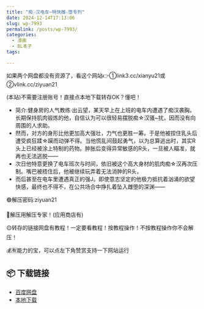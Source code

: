 ```yaml
---
title: "痴☆汉电车~特快雌☆堕专列"
date: 2024-12-14T17:13:06
slug: wp-7993
permalink: /posts/wp-7993/
categories:
  - 漫画
  - BL本子
tags:

---
```


如果两个网盘都没有资源了，看这个网站👉①link3.cc/xianyu21或②vlink.cc/ziyuan21

(本站)不需要注册账号！直接点本地下载转存OK？懂吧！

*   简介:健身房的人气教练·出云望，某天早上在上班的电车内遭遇了痴汉袭胸。长期保持肌肉锻炼的他，自信认为可以很轻易摆脱痴☆汉骚~扰，因而没有向周围的人求助。
*   然而，对方的身形比他更加高大强壮，力气也更胜一筹。于是他被捏住乳头后遭受疯狂蹂☆躏而动弹不得。当他慌乱间鼓起勇气，以为总算逃出时，其实R头上已经被涂上特制的药物。肿胀后变得异常敏感的R头，一旦被人瞄准，就再也无法逃脱——
*   次日他特意更换了电车班次与时间，依旧被这个高大身材的肌肉痴☆汉再次压制。嘴巴被捂住后，他被继续玩弄着无法消肿的R头，
*   而后甚至在电车里遭遇真正的强J。即使意志坚定的他极力抵抗着汹涌的欲望快感，最终也不得不，在公共场合中挣扎着坠入雌堕的深渊——

🟢解压密码:ziyuan21

🔵解压用解压专家！(应用商店有)

🟡转存的链接网盘有教程！一定要看教程！按教程操作！不按教程操作你不会解压！

💰🈶能力的宝，可以点左下角赞赏支持一下网站运行

## 📦 下载链接
- [百度网盘](https://blziyuan21.com/pay-download/7993?key=9e3938dc4a&down_id=0)
- [本地下载](https://blziyuan21.com/pay-download/7993?key=9e3938dc4a&down_id=1)

